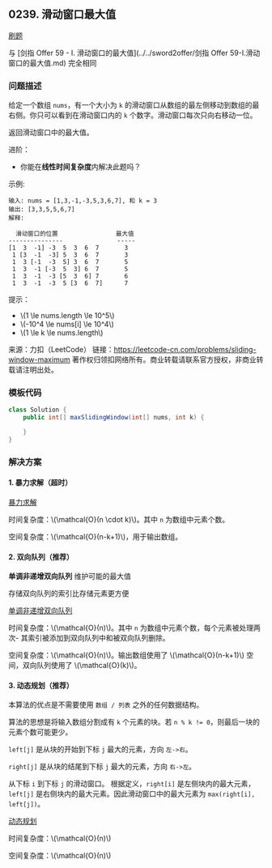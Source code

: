 <script src="https://cdn.bootcss.com/mathjax/2.7.7/MathJax.js?config=TeX-AMS-MML_HTMLorMML"></script>

## 0239. 滑动窗口最大值

[刷题](qu0239/solu/Solution.java)

与 [剑指 Offer 59 - I. 滑动窗口的最大值](../../sword2offer/剑指 Offer 59-I.滑动窗口的最大值.md) 完全相同

### 问题描述

给定一个数组 `nums`，有一个大小为 `k` 的滑动窗口从数组的最左侧移动到数组的最右侧。你只可以看到在滑动窗口内的 `k` 个数字。滑动窗口每次只向右移动一位。

返回滑动窗口中的最大值。

进阶：

* 你能在**线性时间复杂度**内解决此题吗？

示例:

```
输入: nums = [1,3,-1,-3,5,3,6,7], 和 k = 3
输出: [3,3,5,5,6,7] 
解释: 

  滑动窗口的位置                最大值
---------------               -----
[1  3  -1] -3  5  3  6  7       3
 1 [3  -1  -3] 5  3  6  7       3
 1  3 [-1  -3  5] 3  6  7       5
 1  3  -1 [-3  5  3] 6  7       5
 1  3  -1  -3 [5  3  6] 7       6
 1  3  -1  -3  5 [3  6  7]      7
```
 

提示：

* \\(1 \le nums.length \le 10^5\\)
* \\(-10^4 \le nums[i] \le 10^4\\)
* \\(1 \le k \le nums.length\\)

来源：力扣（LeetCode）
链接：https://leetcode-cn.com/problems/sliding-window-maximum
著作权归领扣网络所有。商业转载请联系官方授权，非商业转载请注明出处。

### 模板代码

``` java
class Solution {
    public int[] maxSlidingWindow(int[] nums, int k) {

    }
}
```

### 解决方案

#### 1. 暴力求解（超时）

[暴力求解](qu0239/solu1/Solution.java)

时间复杂度：\\(\mathcal{O}(n \cdot k)\\)。其中 `n` 为数组中元素个数。

空间复杂度：\\(\mathcal{O}(n-k+1)\\)，用于输出数组。

#### 2. 双向队列（推荐）

**单调非递增双向队列** 维护可能的最大值

存储双向队列的索引比存储元素更方便

[单调非递增双向队列](qu0239/solu2/Solution.java)

时间复杂度：\\(\mathcal{O}(n)\\)。其中 `n` 为数组中元素个数，每个元素被处理两次- 其索引被添加到双向队列中和被双向队列删除。

空间复杂度：\\(\mathcal{O}(n)\\)。输出数组使用了 \\(\mathcal{O}(n-k+1)\\) 空间，双向队列使用了 \\(\mathcal{O}(k)\\)。

#### 3. 动态规划（推荐）

本算法的优点是不需要使用 `数组 / 列表` 之外的任何数据结构。

算法的思想是将输入数组分割成有 `k` 个元素的块。若 `n % k != 0`，则最后一块的元素个数可能更少。

`left[j]` 是从块的开始到下标 `j` 最大的元素，方向 `左->右`。

`right[j]` 是从块的结尾到下标 `j` 最大的元素，方向 `右->左`。

从下标 `i` 到下标 `j` 的滑动窗口。 根据定义，`right[i]` 是左侧块内的最大元素， `left[j]` 是右侧块内的最大元素。因此滑动窗口中的最大元素为 `max(right[i], left[j])`。

[动态规划](qu0239/solu3/Solution.java)

时间复杂度：\\(\mathcal{O}(n)\\)

空间复杂度：\\(\mathcal{O}(n)\\)